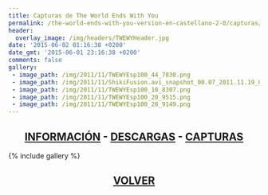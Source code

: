 ```yaml
---
title: Capturas de The World Ends With You
permalink: /the-world-ends-with-you-version-en-castellano-2-0/capturas/
header:
  overlay_image: /img/headers/TWEWYHeader.jpg
date: '2015-06-02 01:16:38 +0200'
date_gmt: '2015-06-01 23:16:38 +0200'
comments: false
gallery:
 - image_path: /img/2011/11/TWEWYEsp100_44_7830.png
 - image_path: /img/2011/11/ShikiFusion.avi_snapshot_00.07_2011.11.19_00.12.09.jpg
 - image_path: /img/2011/11/TWEWYEsp100_10_8307.png
 - image_path: /img/2011/11/TWEWYEsp100_20_9515.png
 - image_path: /img/2011/11/TWEWYEsp100_28_9149.png
---
```

<h2 style="text-align: center;"><strong><a href="/the-world-ends-with-you-version-en-castellano-2-0/informacion/">INFORMACIÓN</a> - <a href="/the-world-ends-with-you-version-en-castellano-2-0/descargar/">DESCARGAS</a> - <a href="/the-world-ends-with-you-version-en-castellano-2-0/capturas/">CAPTURAS</a></strong></h2>

{% include gallery %}

<h2 style="text-align: center;"><a href="/the-world-ends-with-you-version-en-castellano-2-0/"><strong>VOLVER</strong></a></h2>

